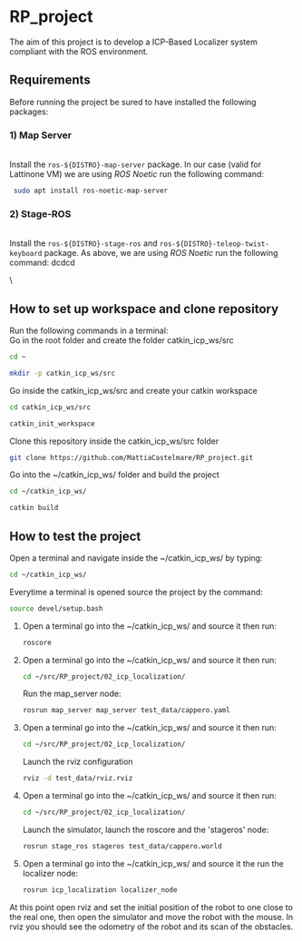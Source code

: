 # RP_project
The aim of this project is to develop a ICP-Based Localizer system compliant with the ROS environment. 

## Requirements
Before running the project be sured to have installed the following packages:

### 1)  Map Server
\
Install the `ros-${DISTRO}-map-server` package. In our case (valid for Lattinone VM) we are using _ROS Noetic_ run the following command:
   ```sh
    sudo apt install ros-noetic-map-server
   ```
 ###  2) Stage-ROS
\
Install the `ros-${DISTRO}-stage-ros` and `ros-${DISTRO}-teleop-twist-keyboard` package. As above, we are using _ROS Noetic_ run the following command:
dcdcd

\
## How to set up workspace and clone repository
Run the following commands in a terminal:
\
Go in the root folder and create the folder catkin_icp_ws/src
   ```sh
   cd ~
   
   mkdir -p catkin_icp_ws/src
   ```
Go inside the catkin_icp_ws/src and create your catkin workspace
   ```sh 
   cd catkin_icp_ws/src
   
   catkin_init_workspace
   ```

Clone this repository inside the catkin_icp_ws/src folder
   ```sh
   git clone https://github.com/MattiaCastelmare/RP_project.git
   ```
Go into the ~/catkin_icp_ws/ folder and build the project
   ```sh
   cd ~/catkin_icp_ws/
   
   catkin build
   ```
## How to test the project
Open a terminal and navigate inside the ~/catkin_icp_ws/ by typing:
```sh
cd ~/catkin_icp_ws/
```
Everytime a terminal is opened source the project by the command:
```sh
source devel/setup.bash
```
1) Open a terminal go into the ~/catkin_icp_ws/ and source it then run:
   ```sh
   roscore
   ```
2) Open a terminal go into the ~/catkin_icp_ws/ and source it then run:
   ```sh
   cd ~/src/RP_project/02_icp_localization/
   ```
   Run the map_server node:
   ```sh
   rosrun map_server map_server test_data/cappero.yaml
   ```
3) Open a terminal go into the ~/catkin_icp_ws/ and source it then run:
   ```sh
   cd ~/src/RP_project/02_icp_localization/
   ```
   Launch the rviz configuration
   ```sh
   rviz -d test_data/rviz.rviz
   ```
4) Open a terminal go into the ~/catkin_icp_ws/ and source it then run:
   ```sh
   cd ~/src/RP_project/02_icp_localization/
   ```
   Launch the simulator, launch the roscore and the 'stageros' node:
   ```sh
   rosrun stage_ros stageros test_data/cappero.world
   ```
5) Open a terminal go into the ~/catkin_icp_ws/ and source it the run the localizer node:
   ```sh
   rosrun icp_localization localizer_node
   ```
At this point open rviz and set the initial position of the robot to one close to the real one, then open the simulator and move the robot with the mouse. In rviz you should see the odometry of the robot and its scan of the obstacles.

